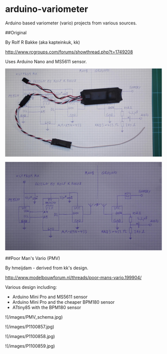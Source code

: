# arduino-variometer

Arduino based variometer (vario) projects from various sources.

##Original

By Rolf R Bakke (aka kapteinkuk, kk)

http://www.rcgroups.com/forums/showthread.php?t=1749208

Uses Arduino Nano and MS5611 sensor.

![finished](/images/S1100011.jpg)

![circuit](/images/S1100008.jpg)

##Poor Man's Vario (PMV)

By hmeijdam - derived from kk's design.

http://www.modelbouwforum.nl/threads/poor-mans-vario.199904/

Various design including:
* Arduino Mini Pro and MS5611 sensor
* Arduino Mini Pro and the cheaper BPM180 sensor
* ATtiny85 with the BPM180 sensor

!(/images/PMV_schema.jpg)

!(/images/P1100857.jpg)

!(/images/P1100858.jpg)

!(/images/P1100859.jpg)


